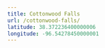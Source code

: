 ```yaml
---
title: Cottonwood Falls
url: /cottonwood-falls/
latitude: 38.372236400000006
longitude: -96.54278450000001
---
```

